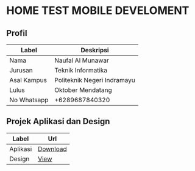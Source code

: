 # HOME TEST MOBILE DEVELOMENT

## Profil

| Label | Deskripsi |
|------------|-----------|
|Nama|Naufal Al Munawar|
|Jurusan|Teknik Informatika|
|Asal Kampus|Politeknik Negeri Indramayu|
|Lulus|Oktober Mendatang|
|No Whatsapp|+6289687840320|

## Projek Aplikasi dan Design

| Label | Url |
|------------|-----------|
|Aplikasi|<a href="/">Download</a>|
|Design|<a href="/">View</a>|
